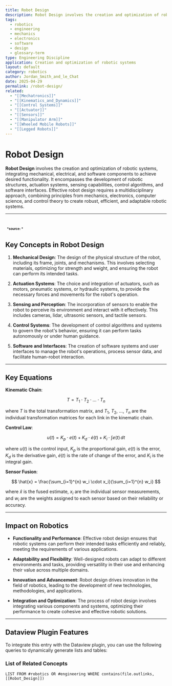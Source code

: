 ```yaml
---
title: Robot Design
description: Robot Design involves the creation and optimization of robotic systems, integrating mechanical, electrical, and software components to achieve desired functionality.
tags:
  - robotics
  - engineering
  - mechanics
  - electronics
  - software
  - design
  - glossary-term
type: Engineering Discipline
application: Creation and optimization of robotic systems
layout: default
category: robotics
author: Jordan_Smith_and_le_Chat
date: 2025-04-29
permalink: /robot-design/
related:
  - "[[Mechatronics]]"
  - "[[Kinematics_and_Dynamics]]"
  - "[[Control Systems]]"
  - "[[Actuator]]"
  - "[[Sensors]]"
  - "[[Manipulator Arm]]"
  - "[[Wheeled Mobile Robots]]"
  - "[[Legged Robots]]"
---
```


# Robot Design

**Robot Design** involves the creation and optimization of robotic systems, integrating mechanical, electrical, and software components to achieve desired functionality. It encompasses the development of robotic structures, actuation systems, sensing capabilities, control algorithms, and software interfaces. Effective robot design requires a multidisciplinary approach, combining principles from mechanics, electronics, computer science, and control theory to create robust, efficient, and adaptable robotic systems.

---
<img src=" "></img>
<font size=1>*source: *</font>
---

## Key Concepts in Robot Design

1. **Mechanical Design**: The design of the physical structure of the robot, including its frame, joints, and mechanisms. This involves selecting materials, optimizing for strength and weight, and ensuring the robot can perform its intended tasks.
   <br>

2. **Actuation Systems**: The choice and integration of actuators, such as motors, pneumatic systems, or hydraulic systems, to provide the necessary forces and movements for the robot's operation.
   <br>

3. **Sensing and Perception**: The incorporation of sensors to enable the robot to perceive its environment and interact with it effectively. This includes cameras, lidar, ultrasonic sensors, and tactile sensors.
   <br>

4. **Control Systems**: The development of control algorithms and systems to govern the robot's behavior, ensuring it can perform tasks autonomously or under human guidance.
   <br>

5. **Software and Interfaces**: The creation of software systems and user interfaces to manage the robot's operations, process sensor data, and facilitate human-robot interaction.
   <br>

---

## Key Equations

**Kinematic Chain**:

$$
T = T_1 \cdot T_2 \cdot \ldots \cdot T_n
$$
  
  where $T$ is the total transformation matrix, and $T_1$, $T_2$, $\ldots$, $T_n$ are the individual transformation matrices for each link in the kinematic chain.
  <br>

**Control Law**:

$$
u(t) = K_p \cdot e(t) + K_d \cdot \dot{e}(t) + K_i \cdot \int e(t) \, dt
$$

where $u(t)$ is the control input, $K_p$ is the proportional gain, $e(t)$ is the error, $K_d$ is the derivative gain, $\dot{e}(t)$ is the rate of change of the error, and $K_i$ is the integral gain.
  <br>

**Sensor Fusion**:
  
$$
\hat{x} = \frac{\sum_{i=1}^{n} w_i \cdot x_i}{\sum_{i=1}^{n} w_i}
$$
  
  where $\hat{x}$ is the fused estimate, $x_i$ are the individual sensor measurements, and $w_i$ are the weights assigned to each sensor based on their reliability or accuracy.
  <br>

---

## Impact on Robotics

- **Functionality and Performance**: Effective robot design ensures that robotic systems can perform their intended tasks efficiently and reliably, meeting the requirements of various applications.
  <br>

- **Adaptability and Flexibility**: Well-designed robots can adapt to different environments and tasks, providing versatility in their use and enhancing their value across multiple domains.
  <br>

- **Innovation and Advancement**: Robot design drives innovation in the field of robotics, leading to the development of new technologies, methodologies, and applications.
  <br>

- **Integration and Optimization**: The process of robot design involves integrating various components and systems, optimizing their performance to create cohesive and effective robotic solutions.
  <br>

---

## Dataview Plugin Features

To integrate this entry with the Dataview plugin, you can use the following queries to dynamically generate lists and tables:

### List of Related Concepts

```dataview
LIST FROM #robotics OR #engineering WHERE contains(file.outlinks, [[Robot_Design]])
